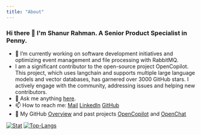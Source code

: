 ```yaml
---
title: "About"
---
```


### Hi there 👋 I'm Shanur Rahman. A Senior Product Specialist in Penny.

- 🌱 I’m currently working on software development initiatives and optimizing event management and file processing with RabbitMQ.
- I am a significant contributor to the open-source project OpenCopilot. This project, which uses langchain and supports multiple large language models and vector databases, has garnered over 3000 GitHub stars. I actively engage with the community, addressing issues and helping new contributors.
- 💬 Ask me anything [here](https://github.com/codebanesr/codebanesr/issues).
- 📫 How to reach me: [Mail](mailto:shanur.cse.nitap@gmail.com) [LinkedIn](https://www.linkedin.com/in/shanurcsenitap) [GitHub](https://github.com/codebanesr)
- 🐯 My GitHub [Overview](https://github.com/codebanesr) and past projects [OpenCopilot](https://github.com/openchatai/OpenCopilot) and [OpenChat](https://github.com/openchatai/OpenChat)

[![Stat](https://github-readme-stats.vercel.app/api?username=codebanesr&count_private=true&show_icons=true&line_height=20&theme=default)](https://github.com/codebanesr)
[![Top-Langs](https://github-readme-stats.vercel.app/api/top-langs/?username=codebanesr&layout=compact&hide=HTML&theme=default_repocard)](https://github.com/codebanesr)
